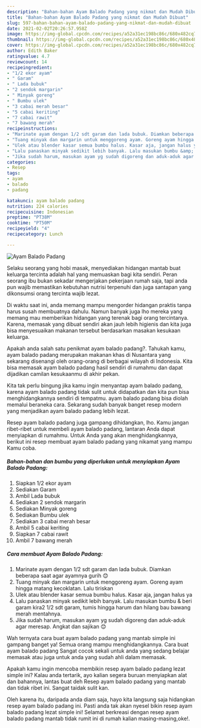 ```yaml
---
description: "Bahan-bahan Ayam Balado Padang yang nikmat dan Mudah Dibuat"
title: "Bahan-bahan Ayam Balado Padang yang nikmat dan Mudah Dibuat"
slug: 597-bahan-bahan-ayam-balado-padang-yang-nikmat-dan-mudah-dibuat
date: 2021-02-02T20:26:57.958Z
image: https://img-global.cpcdn.com/recipes/a52a31ec198bc86c/680x482cq70/ayam-balado-padang-foto-resep-utama.jpg
thumbnail: https://img-global.cpcdn.com/recipes/a52a31ec198bc86c/680x482cq70/ayam-balado-padang-foto-resep-utama.jpg
cover: https://img-global.cpcdn.com/recipes/a52a31ec198bc86c/680x482cq70/ayam-balado-padang-foto-resep-utama.jpg
author: Edith Baker
ratingvalue: 4.7
reviewcount: 14
recipeingredient:
- "1/2 ekor ayam"
- " Garam"
- " Lada bubuk"
- "2 sendok margarin"
- " Minyak goreng"
- " Bumbu ulek"
- "3 cabai merah besar"
- "5 cabai keriting"
- "7 cabai rawit"
- "7 bawang merah"
recipeinstructions:
- "Marinate ayam dengan 1/2 sdt garam dan lada bubuk. Diamkan beberapa saat agar ayamnya gurih 😊"
- "Tuang minyak dan margarin untuk menggoreng ayam. Goreng ayam hingga matang kecoklatan. Lalu tiriskan"
- "Ulek atau blender kasar semua bumbu halus. Kasar aja, jangan halus ya"
- "Lalu panaskan minyak sedikit lebih banyak. Lalu masukan bumbu &amp; beri garam kira2 1/2 sdt garam, tumis hingga harum dan hilang bau bawang merah mentahnya."
- "Jika sudah harum, masukan ayam yg sudah digoreng dan aduk-aduk agar meresap. Angkat dan sajikan 😊"
categories:
- Resep
tags:
- ayam
- balado
- padang

katakunci: ayam balado padang 
nutrition: 224 calories
recipecuisine: Indonesian
preptime: "PT38M"
cooktime: "PT50M"
recipeyield: "4"
recipecategory: Lunch

---
```



![Ayam Balado Padang](https://img-global.cpcdn.com/recipes/a52a31ec198bc86c/680x482cq70/ayam-balado-padang-foto-resep-utama.jpg)

Selaku seorang yang hobi masak, menyediakan hidangan mantab buat keluarga tercinta adalah hal yang memuaskan bagi kita sendiri. Peran seorang ibu bukan sekadar mengerjakan pekerjaan rumah saja, tapi anda pun wajib memastikan kebutuhan nutrisi terpenuhi dan juga santapan yang dikonsumsi orang tercinta wajib lezat.

Di waktu  saat ini, anda memang mampu mengorder hidangan praktis tanpa harus susah membuatnya dahulu. Namun banyak juga lho mereka yang memang mau memberikan hidangan yang terenak bagi orang tercintanya. Karena, memasak yang dibuat sendiri akan jauh lebih higienis dan kita juga bisa menyesuaikan makanan tersebut berdasarkan masakan kesukaan keluarga. 



Apakah anda salah satu penikmat ayam balado padang?. Tahukah kamu, ayam balado padang merupakan makanan khas di Nusantara yang sekarang disenangi oleh orang-orang di berbagai wilayah di Indonesia. Kita bisa memasak ayam balado padang hasil sendiri di rumahmu dan dapat dijadikan camilan kesukaanmu di akhir pekan.

Kita tak perlu bingung jika kamu ingin menyantap ayam balado padang, karena ayam balado padang tidak sulit untuk didapatkan dan kita pun bisa menghidangkannya sendiri di tempatmu. ayam balado padang bisa diolah memalui beraneka cara. Sekarang sudah banyak banget resep modern yang menjadikan ayam balado padang lebih lezat.

Resep ayam balado padang juga gampang dihidangkan, lho. Kamu jangan ribet-ribet untuk membeli ayam balado padang, lantaran Anda dapat menyiapkan di rumahmu. Untuk Anda yang akan menghidangkannya, berikut ini resep membuat ayam balado padang yang nikamat yang mampu Kamu coba.

<!--inarticleads1-->

##### Bahan-bahan dan bumbu yang diperlukan untuk menyiapkan Ayam Balado Padang:

1. Siapkan 1/2 ekor ayam
1. Sediakan  Garam
1. Ambil  Lada bubuk
1. Sediakan 2 sendok margarin
1. Sediakan  Minyak goreng
1. Sediakan  Bumbu ulek
1. Sediakan 3 cabai merah besar
1. Ambil 5 cabai keriting
1. Siapkan 7 cabai rawit
1. Ambil 7 bawang merah




<!--inarticleads2-->

##### Cara membuat Ayam Balado Padang:

1. Marinate ayam dengan 1/2 sdt garam dan lada bubuk. Diamkan beberapa saat agar ayamnya gurih 😊
1. Tuang minyak dan margarin untuk menggoreng ayam. Goreng ayam hingga matang kecoklatan. Lalu tiriskan
1. Ulek atau blender kasar semua bumbu halus. Kasar aja, jangan halus ya
1. Lalu panaskan minyak sedikit lebih banyak. Lalu masukan bumbu &amp; beri garam kira2 1/2 sdt garam, tumis hingga harum dan hilang bau bawang merah mentahnya.
1. Jika sudah harum, masukan ayam yg sudah digoreng dan aduk-aduk agar meresap. Angkat dan sajikan 😊




Wah ternyata cara buat ayam balado padang yang mantab simple ini gampang banget ya! Semua orang mampu menghidangkannya. Cara buat ayam balado padang Sangat cocok sekali untuk anda yang sedang belajar memasak atau juga untuk anda yang sudah ahli dalam memasak.

Apakah kamu ingin mencoba membikin resep ayam balado padang lezat simple ini? Kalau anda tertarik, ayo kalian segera buruan menyiapkan alat dan bahannya, lantas buat deh Resep ayam balado padang yang mantab dan tidak ribet ini. Sangat taidak sulit kan. 

Oleh karena itu, daripada anda diam saja, hayo kita langsung saja hidangkan resep ayam balado padang ini. Pasti anda tak akan nyesel bikin resep ayam balado padang lezat simple ini! Selamat berkreasi dengan resep ayam balado padang mantab tidak rumit ini di rumah kalian masing-masing,oke!.

